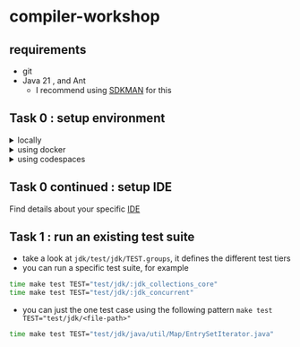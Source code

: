 # compiler-workshop

## requirements

- git
- Java 21 , and Ant
  - I recommend using [SDKMAN](https://sdkman.io/) for this

## Task 0 : setup environment

<details>
<summary>locally</summary>

- clone the repo

```bash
git clone https://github.com/labset/compiler-workshop.git
git submodule update --init --depth=1
```

- build jtreg

```bash
cd compiler-workshop/jtreg
time bash make/build.sh
```

- configure and build jdk

```bash
cd compiler-workshop/jdk
time bash configure --enable-debug --with-jtreg=../jtreg/build/images/jtreg
time make jdk
```
</details>

<details>
<summary>using docker</summary>

- clone the repo

```bash
git clone https://github.com/labset/compiler-workshop.git
git submodule update --init --depth=1
```

- run docker

```bash
docker compose up -d
```

- open docker terminal session

```bash
docker exec -it compiler-workshop-session-1 bash
```

- build jtreg

```bash
cd /sources/compiler-workshop/jtreg
time bash make/build.sh --jdk /opt/java/openjdk
```

- configure and build jdk

```bash
cd /sources/compiler-workshop/jdk
time bash configure --enable-debug --with-jtreg=../jtreg/build/images/jtreg
time make jdk
```
</details>

<details>
<summary>using codespaces</summary>

- update the submodules

```bash
git submodule update --init --depth=1
```

- build jtreg

```bash
cd jtreg
time bash make/build.sh --jdk /opt/java/openjdk
```

- configure and build jdk

```bash
cd jdk
time bash configure --enable-debug --with-jtreg=../jtreg/build/images/jtreg
time make jdk
```

</details>


## Task 0 continued : setup IDE

Find details about your specific [IDE](jdk/doc/ide.md)


## Task 1 : run an existing test suite

- take a look at `jdk/test/jdk/TEST.groups`, it defines the different test tiers
- you can run a specific test suite, for example

```bash
time make test TEST="test/jdk/:jdk_collections_core"
time make test TEST="test/jdk/:jdk_concurrent"
```

- you can just the one test case using the following pattern `make test TEST="test/jdk/<file-path>"`

```bash
time make test TEST="test/jdk/java/util/Map/EntrySetIterator.java"
```
